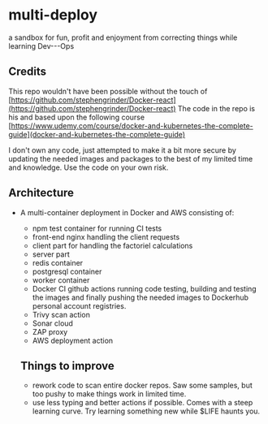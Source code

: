 # multi-deploy
a sandbox for fun, profit and enjoyment from correcting things while learning Dev---Ops
## Credits
This repo wouldn't have been possible without the touch of
[https://github.com/stephengrinder/Docker-react](https://github.com/stephengrinder/Docker-react)
The code in the repo is his and based upon the following
course
[https://www.udemy.com/course/docker-and-kubernetes-the-complete-guide](docker-and-kubernetes-the-complete-guide)

I don't own any code, just attempted to make it a bit more secure by updating the needed images and packages to the best of my limited time and knowledge.
Use the code on your own risk.

## Architecture

- A multi-container deployment in Docker and AWS consisting of:
  - npm test container for running CI tests
  - front-end nginx handling the client requests
  - client part for handling the factoriel calculations
  - server part
  - redis container
  - postgresql container
  - worker container
  - Docker CI github actions running code testing, building and testing the images and finally pushing the needed images to Dockerhub personal account registries.
  - Trivy scan action
  - Sonar cloud
  - ZAP proxy
  - AWS deployment action

  ## Things to improve

  - rework code to scan entire docker repos. Saw some samples, but too pushy to make things work in limited time.
  - use less typing and better actions if possible. Comes with a steep learning curve. Try learning something new while $LIFE haunts you.


